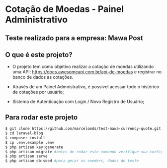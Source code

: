 # Cotação de Moedas - Painel Administrativo

## Teste realizado para a empresa: Mawa Post

## O que é este projeto?
- O projeto tem como objetivo realizar a cotação de moedas utilizando uma API: https://docs.awesomeapi.com.br/api-de-moedas e registrar no banco de dados as cotações.

- Através de um Painel Admnistrativo, é possível acessar todo o histórico de cotações por usuário;
- Sistema de Autenticação com Login / Novo Registro de Usuário;

## Para rodar este projeto
```bash
$ git clone https://github.com/marcelomds/test-mawa-currency-quote.git
$ cd laravel-blog
$ composer install
$ cp .env.example .env
$ php artisan key:generate
$ php artisan migrate #antes de rodar este comando verifique sua configuracao com banco em .env
$ php artisan serve
$ php artisan db:seed #para gerar os seeders, dados de teste
```
